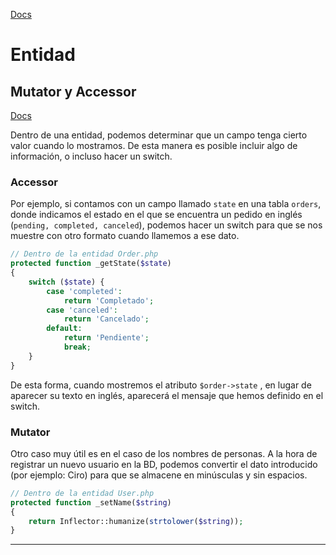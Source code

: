 [Docs](https://book.cakephp.org/3.0/en/orm/entities.html)

# Entidad

## Mutator y Accessor

[Docs](https://book.cakephp.org/3.0/en/orm/entities.html#accessors-mutators)

Dentro de una entidad, podemos determinar que un campo tenga cierto valor cuando lo mostramos. De esta manera es posible incluir algo de información, o incluso hacer un switch.

### Accessor

Por ejemplo, si contamos con un campo llamado `state` en una tabla `orders`, donde indicamos el estado en el que se encuentra un pedido en inglés (`pending, completed, canceled`), podemos hacer un switch para que se nos muestre con otro formato cuando llamemos a ese dato.

```php
// Dentro de la entidad Order.php
protected function _getState($state)
{
    switch ($state) {
        case 'completed':
            return 'Completado';
        case 'canceled':
			return 'Cancelado';
        default:
            return 'Pendiente';
            break;
    }
}
```

De esta forma, cuando mostremos el atributo `$order->state` , en lugar de aparecer su texto en inglés, aparecerá el mensaje que hemos definido en el switch.

### Mutator

Otro caso muy útil es en el caso de los nombres de personas. A la hora de registrar un nuevo usuario en la BD, podemos convertir el dato introducido (por ejemplo: Ciro) para que se almacene en minúsculas y sin espacios.

```php
// Dentro de la entidad User.php
protected function _setName($string)
{
	return Inflector::humanize(strtolower($string));
}
```

****
